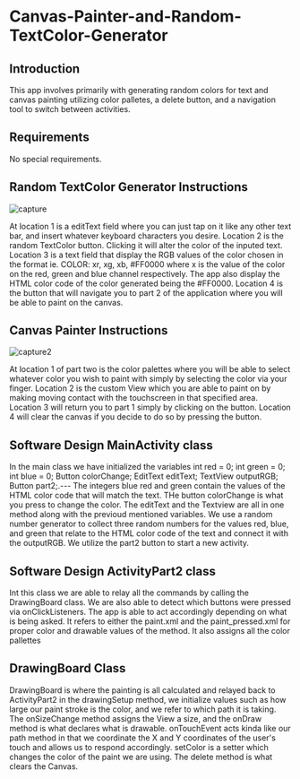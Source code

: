 # Canvas-Painter-and-Random-TextColor-Generator
Introduction
-------------
This app involves primarily with generating random colors for text and canvas painting utilizing color palletes, a delete button, and a 
navigation tool to switch between activities.

Requirements
------------------
No special requirements.

Random TextColor Generator Instructions
-----
![capture](https://user-images.githubusercontent.com/35312521/45727830-64c4b600-bb93-11e8-9399-cb5ef5f9f58a.PNG)

At location 1 is a editText field where you can just tap on it like any other text bar, and insert whatever keyboard characters you 
desire. 
Location 2 is the random TextColor button. Clicking it will alter the color of the inputed text.
Location 3 is a text field that
display the RGB values of the color chosen in the format
ie.
COLOR: xr, xg, xb, #FF0000
where x is the value of the color on the red, green and blue channel respectively. The app also display the HTML color code
of the color generated being the #FF0000. 
Location 4 is the button that will navigate you to part 2 of the application where you will be able to paint on the canvas.

Canvas Painter Instructions
---
![capture2](https://user-images.githubusercontent.com/35312521/45728224-157f8500-bb95-11e8-9326-ca71e75772fc.PNG)

At location 1 of part two is the color palettes where you will be able to select whatever color you wish to paint with simply by 
selecting the color via your finger.
Location 2 is the custom View which you are able to paint on by making moving contact with the touchscreen in that specified area.
Location 3 will return you to part 1 simply by clicking on the button.
Location 4 will clear the canvas if you decide to do so by pressing the button.

Software Design MainActivity class
---
In the main class we have initialized the variables int red = 0;
    int green = 0;
    int blue = 0;
    Button colorChange;
    EditText editText;
    TextView outputRGB;
    Button part2;.---
The integers blue red and green contain the values of the HTML color code that will match the text. THe button colorChange is what you 
press to change the color. The editText and the Textview are all in one method along with the previoud mentioned variables. We use a 
random number generator to collect three random numbers for the values red, blue, and green that relate to the HTML color code of the 
text and connect it with the outputRGB. We utilize the part2 button to  start a new activity.

Software Design ActivityPart2 class
---
Int this class we are able to relay all the commands by calling the DrawingBoard class. We are also able to detect which buttons were 
pressed via onClickListeners. The app is able to act accordingly depending on what is being asked. It  refers to either the paint.xml 
and the paint_pressed.xml for proper color and drawable values of the method. It also assigns all the color pallettes 

DrawingBoard Class
---
DrawingBoard is where the painting is all calculated and relayed back to ActivityPart2 in the drawingSetup method, we initialize values 
such as how large our paint stroke is the color, and we refer to which path it is taking. The onSizeChange method assigns the View a 
size, and the onDraw method is what declares what is drawable. onTouchEvent acts kinda like our path method in that we coordinate the X
and Y coordinates of the user's touch and allows us to respond accordingly. setColor is a setter which changes the color of the paint we 
are using. The delete method is what clears the Canvas.
